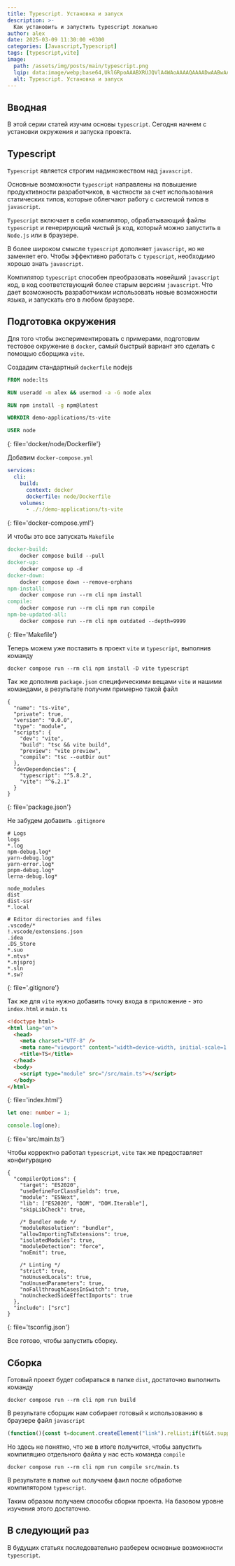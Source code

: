 ```yaml
---
title: Typescript. Установка и запуск
description: >-
  Как установить и запустить typescript локально
author: alex
date: 2025-03-09 11:30:00 +0300
categories: [Javascript,Typescript]
tags: [typescript,vite]
image:
  path: /assets/img/posts/main/typescript.png
  lqip: data:image/webp;base64,UklGRpoAAABXRUJQVlA4WAoAAAAQAAAADwAABwAAQUxQSDIAAAARL0AmbZurmr57yyIiqE8oiG0bejIYEQTgqiDA9vqnsUSI6H+oAERp2HZ65qP/VIAWAFZQOCBCAAAA8AEAnQEqEAAIAAVAfCWkAALp8sF8rgRgAP7o9FDvMCkMde9PK7euH5M1m6VWoDXf2FkP3BqV0ZYbO6NA/VFIAAAA
  alt: Typescript. Установка и запуск
---
```


## Вводная

В этой серии статей изучим основы `typescript`. Сегодня начнем с установки окружения и запуска проекта.

## Typescript 

`Typescript` является строгим надмножеством над `javascript`.

Основные возможности `typescript` направлены на повышение продуктивности разработчиков, в частности за счет
использования статических типов, которые облегчают работу с системой типов в `javascript`.

`Typescript` включает в себя компилятор, обрабатывающий файлы `typescript` и генерирующий чистый js код, который
можно запустить в `Node.js` или в браузере.

В более широком смысле `typescript` дополняет `javascript`, но не заменяет его. Чтобы эффективно работать с `typescript`,
необходимо хорошо знать `javascript`.

Компилятор `typescript` способен преобразовать новейший `javascript` код, в код соответствующий более старым версиям `javascript`.
Что дает возможность разработчикам использовать новые возможности языка, и запускать его в любом браузере.

## Подготовка окружения

Для того чтобы экспериментировать с примерами, подготовим тестовое окружение в `docker`, самый быстрый вариант это сделать с помощью сборщика `vite`.

Создадим стандартный `dockerfile` nodejs

`````dockerfile
FROM node:lts

RUN useradd -m alex && usermod -a -G node alex

RUN npm install -g npm@latest

WORKDIR demo-applications/ts-vite

USER node
`````
{: file='docker/node/Dockerfile'}

Добавим `docker-compose.yml`

````yaml
services:
  cli:
    build:
      context: docker
      dockerfile: node/Dockerfile
    volumes:
      - ./:/demo-applications/ts-vite
````
{: file='docker-compose.yml'}

И чтобы это все запускать `Makefile`

````makefile
docker-build:
	docker compose build --pull
docker-up:
	docker compose up -d
docker-down:
	docker compose down --remove-orphans
npm-install:
	docker compose run --rm cli npm install
compile:
	docker compose run --rm cli npm run compile
npm-be-updated-all:
	docker compose run --rm cli npm outdated --depth=9999
````
{: file='Makefile'}

Теперь можем уже поставить в проект `vite` и `typescript`, выполнив команду 

````shell
docker compose run --rm cli npm install -D vite typescript
````

Так же дополнив `package.json` специфическими вещами `vite` и нашими командами, в результате получим примерно такой файл

````json5
{
  "name": "ts-vite",
  "private": true,
  "version": "0.0.0",
  "type": "module",
  "scripts": {
    "dev": "vite",
    "build": "tsc && vite build",
    "preview": "vite preview",
    "compile": "tsc --outDir out"
  },
  "devDependencies": {
    "typescript": "^5.8.2",
    "vite": "^6.2.1"
  }
}
````
{: file='package.json'}

Не забудем добавить `.gitignore`

````text
# Logs
logs
*.log
npm-debug.log*
yarn-debug.log*
yarn-error.log*
pnpm-debug.log*
lerna-debug.log*

node_modules
dist
dist-ssr
*.local

# Editor directories and files
.vscode/*
!.vscode/extensions.json
.idea
.DS_Store
*.suo
*.ntvs*
*.njsproj
*.sln
*.sw?
````
{: file='.gitignore'}

Так же для `vite` нужно добавить точку входа в приложение - это `index.html` и `main.ts`

````html
<!doctype html>
<html lang="en">
  <head>
    <meta charset="UTF-8" />
    <meta name="viewport" content="width=device-width, initial-scale=1.0" />
    <title>TS</title>
  </head>
  <body>
    <script type="module" src="/src/main.ts"></script>
  </body>
</html>
````
{: file='index.html'}

````typescript
let one: number = 1;

console.log(one);
````
{: file='src/main.ts'}

Чтобы корректно работал `typescript`, `vite` так же предоставляет конфигурацию

````json5
{
  "compilerOptions": {
    "target": "ES2020",
    "useDefineForClassFields": true,
    "module": "ESNext",
    "lib": ["ES2020", "DOM", "DOM.Iterable"],
    "skipLibCheck": true,

    /* Bundler mode */
    "moduleResolution": "bundler",
    "allowImportingTsExtensions": true,
    "isolatedModules": true,
    "moduleDetection": "force",
    "noEmit": true,

    /* Linting */
    "strict": true,
    "noUnusedLocals": true,
    "noUnusedParameters": true,
    "noFallthroughCasesInSwitch": true,
    "noUncheckedSideEffectImports": true
  },
  "include": ["src"]
}
````
{: file='tsconfig.json'}

Все готово, чтобы запустить сборку.

## Сборка

Готовый проект будет собираться в папке `dist`, достаточно выполнить команду

````shell
docker compose run --rm cli npm run build
````

В результате сборщик нам собирает готовый к использованию в браузере файл `javascript`

````javascript
(function(){const t=document.createElement("link").relList;if(t&&t.supports&&t.supports("modulepreload"))return;for(const e of document.querySelectorAll('link[rel="modulepreload"]'))i(e);new MutationObserver(e=>{for(const r of e)if(r.type==="childList")for(const o of r.addedNodes)o.tagName==="LINK"&&o.rel==="modulepreload"&&i(o)}).observe(document,{childList:!0,subtree:!0});function s(e){const r={};return e.integrity&&(r.integrity=e.integrity),e.referrerPolicy&&(r.referrerPolicy=e.referrerPolicy),e.crossOrigin==="use-credentials"?r.credentials="include":e.crossOrigin==="anonymous"?r.credentials="omit":r.credentials="same-origin",r}function i(e){if(e.ep)return;e.ep=!0;const r=s(e);fetch(e.href,r)}})();let n=1;console.log(n);
````

Но здесь не понятно, что же в итоге получится, чтобы запустить компиляцию отдельного файла у нас есть команда `compile`

````shell
docker compose run --rm cli npm run compile src/main.ts
````

В результате в папке `out` получаем фаил после обработке компилятором `typescript`.

Таким образом получаем способы сборки проекта. На базовом уровне изучения этого достаточно.

## В следующий раз

В будущих статьях последовательно разберем основные возможности `typescript`.
